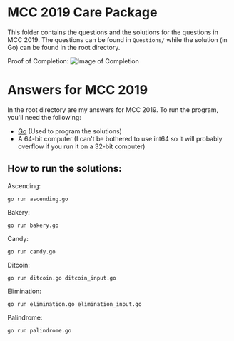 # MCC 2019 Care Package

This folder contains the questions and the solutions for the questions in MCC 2019. The questions can be found in `Questions/` while the solution (in Go) can be found in the root directory.

Proof of Completion:
![Image of Completion](https://raw.githubusercontent.com/lutherwenxu/MCC2019Solutions/master/Proof%20of%20Completion.png)

# Answers for MCC 2019

In the root directory are my answers for MCC 2019. To run the program, you'll need the following:
- [Go](https://golang.org) (Used to program the solutions)
- A 64-bit computer (I can't be bothered to use int64 so it will probably overflow if you run it on a 32-bit computer)

## How to run the solutions:

Ascending:
```
go run ascending.go
```

Bakery:
```
go run bakery.go
```

Candy:
```
go run candy.go
```

Ditcoin:
```
go run ditcoin.go ditcoin_input.go
```

Elimination:
```
go run elimination.go elimination_input.go
```

Palindrome:
```
go run palindrome.go
```
